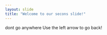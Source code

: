 ```yaml
---
layout: slide
title: "Welcome to our secons slide!"
---
```

dont go anywhere
Use the left arrow to go back!

